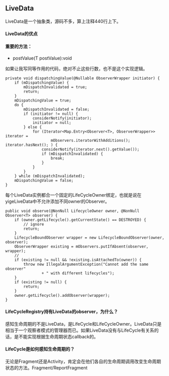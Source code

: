 ## LiveData
LiveData是一个抽象类，源码不多，算上注释440行上下。
#### LiveData的优点

#### 重要的方法：
- postValue(T postValue):void

如果让我写同等作用的代码，绝对不止这些行数，也不是这个实现逻辑。
```
private void dispatchingValue(@Nullable ObserverWrapper initiator) {
    if (mDispatchingValue) {
        mDispatchInvalidated = true;
        return;
    }
    mDispatchingValue = true;
    do {
        mDispatchInvalidated = false;
        if (initiator != null) {
            considerNotify(initiator);
            initiator = null;
        } else {
            for (Iterator<Map.Entry<Observer<T>, ObserverWrapper>> iterator =
                    mObservers.iteratorWithAdditions(); iterator.hasNext(); ) {
                considerNotify(iterator.next().getValue());
                if (mDispatchInvalidated) {
                    break;
                }
            }
        }
    } while (mDispatchInvalidated);
    mDispatchingValue = false;
}
```
每个LiveData实例都合一个固定的LifeCycleOwner绑定，也就是说在yigeLiveData中不允许添加不同owner的Observer。
```
public void observe(@NonNull LifecycleOwner owner, @NonNull Observer<T> observer) {
    if (owner.getLifecycle().getCurrentState() == DESTROYED) {
        // ignore
        return;
    }
    LifecycleBoundObserver wrapper = new LifecycleBoundObserver(owner, observer);
    ObserverWrapper existing = mObservers.putIfAbsent(observer, wrapper);
    //
    if (existing != null && !existing.isAttachedTo(owner)) {
        throw new IllegalArgumentException("Cannot add the same observer"
                + " with different lifecycles");
    }
    if (existing != null) {
        return;
    }
    owner.getLifecycle().addObserver(wrapper);
}
```
#### LifeCycleRegistry持有LiveData的observer，为什么？
感知生命周期的不是LiveData，是LifeCycle和LifeCycleOwner。LiveData只是相当于一个观察者模式的管理器而已。如果LiveData没有与LifeCycle有关系的话，是不能实现根据生命周期状态callback的。
#### LifeCycle是如何感知生命周期的？
无论是Fragment还是Activity，肯定会在他们各自的生命周期调用改变生命周期状态的方法。Fragment/ReportFragment
